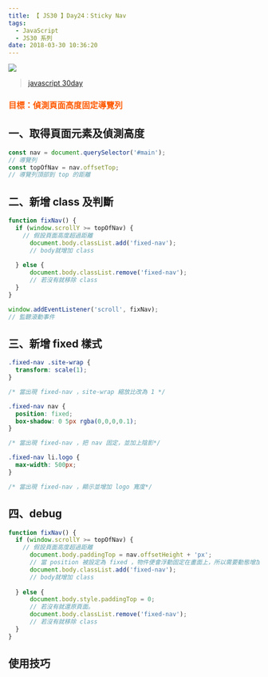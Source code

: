 ```yaml
---
title: 【 JS30 】Day24：Sticky Nav
tags:
  - JavaScript
  - JS30 系列
date: 2018-03-30 10:36:20
---
```

![](/img/js30day/small.jpg)

> [javascript 30day](https://javascript30.com/)

<!-- more -->

### <span style="color:#ff5900">目標：偵測頁面高度固定導覽列</span>

## 一、取得頁面元素及偵測高度
```js
const nav = document.querySelector('#main');
// 導覽列
const topOfNav = nav.offsetTop;
// 導覽列頂部到 top 的距離
```

## 二、新增 class 及判斷

```js
function fixNav() {
  if (window.scrollY >= topOfNav) {
    // 假設頁面高度超過距離
      document.body.classList.add('fixed-nav');
      // body就增加 class
      
  } else {
      document.body.classList.remove('fixed-nav');
      // 若沒有就移除 class
  }
}

window.addEventListener('scroll', fixNav);
// 監聽滾動事件
```

## 三、新增 fixed 樣式
```css
.fixed-nav .site-wrap {
  transform: scale(1);
}

/* 當出現 fixed-nav ，site-wrap 縮放比改為 1 */

.fixed-nav nav {
  position: fixed;
  box-shadow: 0 5px rgba(0,0,0,0.1);
}

/* 當出現 fixed-nav ，把 nav 固定，並加上陰影*/

.fixed-nav li.logo {
  max-width: 500px;
}

/* 當出現 fixed-nav ，顯示並增加 logo 寬度*/

```

## 四、debug

```js
function fixNav() {
  if (window.scrollY >= topOfNav) {
    // 假設頁面高度超過距離
      document.body.paddingTop = nav.offsetHeight + 'px';
      // 當 position 被設定為 fixed ，物件便會浮動固定在畫面上，所以需要動態增加 offsetHeight 的高度，避免彈跳現象。
      document.body.classList.add('fixed-nav');
      // body就增加 class
      
  } else {
      document.body.style.paddingTop = 0;
      // 若沒有就還原頁面。
      document.body.classList.remove('fixed-nav');
      // 若沒有就移除 class
  }
}
```

## 使用技巧